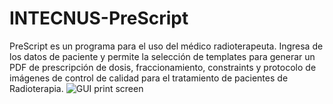 # INTECNUS-PreScript
PreScript es un programa para el uso del médico radioterapeuta. Ingresa de los datos de paciente y permite la selección de templates para generar un PDF de prescripción de dosis, fraccionamiento, constraints y protocolo de imágenes de control de calidad para el tratamiento de pacientes de Radioterapia.
![GUI print screen](https://github.com/user-attachments/assets/6b411be1-1526-4a03-b189-b414b6abc1d0)
